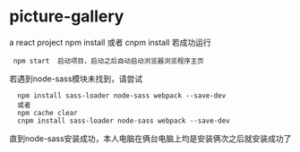 # picture-gallery
a react project
npm install 或者  cnpm install
若成功运行 
```node
 npm start  启动项目，启动之后自动启动浏览器浏览程序主页
```
若遇到node-sass模块未找到，请尝试
```node
  npm install sass-loader node-sass webpack --save-dev
  或者
  npm cache clear
  cnpm install sass-loader node-sass webpack --save-dev
```
直到node-sass安装成功，本人电脑在俩台电脑上均是安装俩次之后就安装成功了
